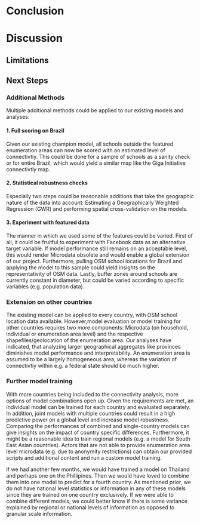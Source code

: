 # Conclusion

# Discussion

## Limitations


## Next Steps

### Additional Methods
Multiple additional methods could be applied to our existing models and analyses: 
#### 1. Full scoring on Brazil
Given our existing champion model, all schools outside the featured enumeration areas can now be scored with an estimated level of connectivtiy. This could be done for a sample of schools as a sanity check or for entire Brazil, which would yield a similar map like the Giga Initiative connectivtiy map. 
#### 2. Statistical robustness checks
Especially two steps could be reasonable additions that take the geographic nature of the data into account: Estimating a Geographically Weighted Regression (GWR) and performing spatial cross-validation on the models.
#### 3. Experiment with featured data
The manner in which we used some of the features could be varied. First of all, it could be fruitful to experiment with Facebook data as an alternative target variable. If model performance still remains on an acceptable level, this would render Microdata obsolete and would enable a global extension of our project. Furthermore, pulling OSM school locations for Brazil and applying the model to this sample could yield insights on the representativity of OSM data. Lastly, buffer zones around schools are currently constant in diameter, but could be varied according to specific variables (e.g. population data).  

### Extension on other countries 
The existing model can be applied to every country, with OSM school location data available. However,model evaluation or model training for other countries requires two more components: Microdata (on household, individual or enumeration area level) and the respective shapefiles/geolocation of the enumeration area. Our analyses have indicated, that analyzing larger geographical aggregates like provinces diminishes model performance and interpretability. An enumeration area is assumed to be a largely homogeneous area, whereas the variation of connectivtiy within e.g. a federal state should be much higher. 

### Further model training 
With more countries being included to the connectivity analysis, more options of model combinations open up. Given the requirements are met, an individual model can be trained for each country and evaluated separately. In addition, joint models with multiple countries could result in a high predictive power on a global level and increase model robustness. Comparing the performances of combined and single-country models can give insights on the impact of country specific differences. Furthermore, it might be a reasonable idea to train regional models (e.g. a model for South East Asian countries). Actors that are not able to provide enumeration area level microdata (e.g. due to anonymity restrictions) can obtain our provided scripts and additional content and run a custom model training. 


If we had another few months, we would have trained a model on Thailand and perhaps one on the Phillipines. Then we would have loved to combine them into one model to predict for a fourth country. As mentioned prior, we do not have national level statistics or information in any of these models since they are trained on one country exclusively. If we were able to combine different models, we could better know if there is some variance explained by regional or national levels of information as opposed to granular scale information. 